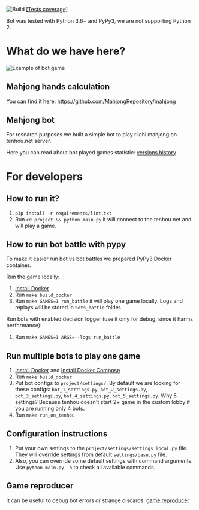 ![Build](https://github.com/MahjongRepository/tenhou-python-bot/workflows/Mahjong%20bot/badge.svg) [[Tests coverage]](http://mahjongrepository.github.io/tenhou-python-bot/)

Bot was tested with Python 3.6+ and PyPy3, we are not supporting Python 2.

# What do we have here?

![Example of bot game](https://cloud.githubusercontent.com/assets/475367/25059936/31b33ac2-21c3-11e7-8cb2-de33d7ba96cb.gif)

## Mahjong hands calculation

You can find it here: https://github.com/MahjongRepository/mahjong

## Mahjong bot

For research purposes we built a simple bot to play riichi mahjong on tenhou.net server.

Here you can read about bot played games statistic: [versions history](doc/versions.md)

# For developers

## How to run it?

1. `pip install -r requirements/lint.txt`
1. Run `cd project && python main.py` it will connect to the tenhou.net and will play a game.

## How to run bot battle with pypy

To make it easier run bot vs bot battles we prepared PyPy3 Docker container.

Run the game locally:

1. [Install Docker](https://docs.docker.com/get-docker/) 
1. Run `make build_docker`
1. Run `make GAMES=1 run_battle` it will play one game locally. Logs and replays will be stored in `bots_battle` folder.

Run bots with enabled decision logger (use it only for debug, since it harms performance):
1. Run `make GAMES=1 ARGS=--logs run_battle`

## Run multiple bots to play one game

1. [Install Docker](https://docs.docker.com/get-docker/) and [Install Docker Compose](https://docs.docker.com/compose/install/)
1. Run `make build_docker`
1. Put bot configs to `project/settings/`. By default we are looking for these configs: `bot_1_settings.py`, `bot_2_settings.py`, `bot_3_settings.py`, `bot_4_settings.py`, `bot_5_settings.py`. Why 5 settings? Because tenhou doesn't start 2+ game in the custom lobby if you are running only 4 bots.
1. Run `make run_on_tenhou`

## Configuration instructions

1. Put your own settings to the `project/settings/settings_local.py` file. 
They will override settings from default `settings/base.py` file.
1. Also, you can override some default settings with command arguments. 
Use `python main.py -h` to check all available commands.

## Game reproducer

It can be useful to debug bot errors or strange discards: [game reproducer](doc/reproducer.md)

